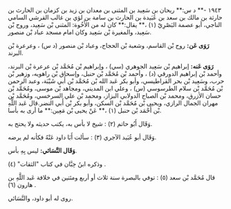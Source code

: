 ١٩٤٣ -** د س:** ريحان بن سَعِيد بن المثنى بن معدان بن زيد بن كزمان بن الحارث بن حارثة بن مالك بن سعد بن عُبَيدة بن الحارث بن سامة بن لؤي بن غالب القرشي السامي الناجي، أبو عصمة البَصْرِيّ (١) ،** يقال:** كان له من الأَخُوة: المثنى بْن سَعِيد، وروح بْن سَعِيد، والمغيرة بْن سَعِيد وكان امام مسجد عباد بْن منصور.

**رَوَى عَن:** روح بْن القاسم، وشعبة بْن الحجاج، وعباد بْن منصور (د س) ، وعرعرة بْن البرند.

**رَوَى عَنه:** إبراهيم بْن سَعِيد الجوهري (سي) ، وإبراهيم بْن مُحَمَّد بْن عرعرة بْن البرند، وأحمد بْن إبراهيم الدورقي (د) ، وأحمد بْن مُحَمَّد بْن حنبل، وإسحاق بْن راهويه، وزهير بْن حرب، وسَعِيد بْن بحر القراطيسي، وأبو بكر عَبد الله بْن مُحَمَّد بْن أَبي شَيْبَة، وعبد الرحمن بْن مُحَمَّد بْن سلام الطرسوسي (س) ، وعلي ابن المديني، ومجاهد بْن موسى، ومُحَمَّد بْن حسان الأزرق، ومحمد بْن الصباح الدولابي البزاز، ومحمد بْن علي السرخسي، ومُحَمَّد بْن مهران الجمال الرازي، ويحيى بْن مُحَمَّد بْن السكن، وأبو بكر بْن أَبي النضر.قال عَبد اللَّهِ بْن أَحْمَد بْن حنبل (١) ،** عَنْ يحيى بْن مَعِين:** ما أرى به بأسا.

وَقَال أَبُو حاتم (٢) : شيخ لا بأس به، يكتب حديثه ولا يحتج به.

وَقَال أبو عُبَيد الآجري (٣) : سألت أَبَا داود عَنْهُ فكأنه لم يرضه.

**وَقَال النَّسَائي:** ليس بِهِ بأس.

وذكره ابنُ حِبَّان في كتاب "الثقات" (٤) .

قال مُحَمَّد بْن سعد (٥) : توفي بالبصرة سنة ثلاث أو أربع ومئتين في خلافة عَبد اللَّهِ بن هارون (٦) .

روى له أبو داود، والنَّسَائي.